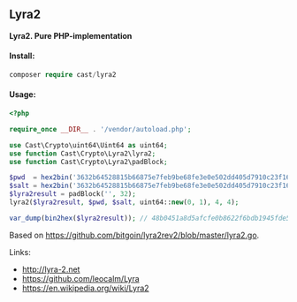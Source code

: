 Lyra2
---
**Lyra2. Pure PHP-implementation**

#### Install:
```php
composer require cast/lyra2
```

#### Usage:
```php
<?php

require_once __DIR__ . '/vendor/autoload.php';

use Cast\Crypto\uint64\Uint64 as uint64;
use function Cast\Crypto\Lyra2\lyra2;
use function Cast\Crypto\Lyra2\padBlock;

$pwd  = hex2bin('3632b64528815b66875e7feb9be68fe3e0e502dd405d7910c23f16e6b6ffeef7');
$salt = hex2bin('3632b64528815b66875e7feb9be68fe3e0e502dd405d7910c23f16e6b6ffeef7');
$lyra2result = padBlock('', 32);
lyra2($lyra2result, $pwd, $salt, uint64::new(0, 1), 4, 4);

var_dump(bin2hex($lyra2result)); // 48b0451a8d5afcfe0b8622f6bdb1945fde5d7945b24c6bf04212d11788629b1e

```

Based on https://github.com/bitgoin/lyra2rev2/blob/master/lyra2.go.

Links:
* http://lyra-2.net
* https://github.com/leocalm/Lyra
* https://en.wikipedia.org/wiki/Lyra2
